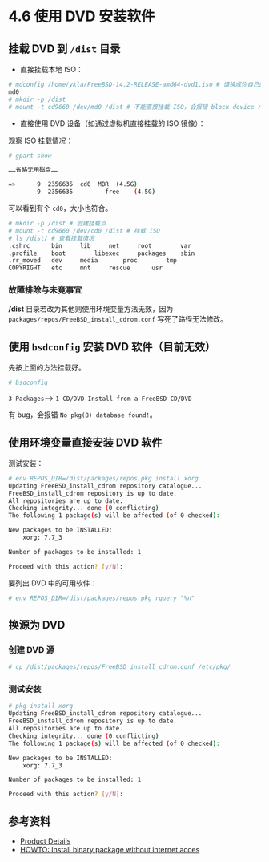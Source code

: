 # 4.6 使用 DVD 安装软件

## 挂载 DVD 到 `/dist` 目录

- 直接挂载本地 ISO：

```sh
# mdconfig /home/ykla/FreeBSD-14.2-RELEASE-amd64-dvd1.iso # 请换成你自己的路径，可以用 pwd 命令查看当前路径
md0
# mkdir -p /dist
# mount -t cd9660 /dev/md0 /dist # 不能直接挂载 ISO，会报错 block device required
```

- 直接使用 DVD 设备（如通过虚拟机直接挂载的 ISO 镜像）：

观察 ISO 挂载情况：

```sh
# gpart show

……省略无用磁盘……

=>      9  2356635  cd0  MBR  (4.5G)
        9  2356635       - free -  (4.5G)
```

可以看到有个 `cd0`，大小也符合。

```sh
# mkdir -p /dist # 创建挂载点
# mount -t cd9660 /dev/cd0 /dist # 挂载 ISO
# ls /dist/ # 查看挂载情况
.cshrc		bin		lib		net		root		var
.profile	boot		libexec		packages	sbin
.rr_moved	dev		media		proc		tmp
COPYRIGHT	etc		mnt		rescue		usr
```

### 故障排除与未竟事宜

**/dist** 目录若改为其他则使用环境变量方法无效，因为 `packages/repos/FreeBSD_install_cdrom.conf` 写死了路径无法修改。

## 使用 `bsdconfig` 安装 DVD 软件（目前无效）

先按上面的方法挂载好。

```sh
# bsdconfig
```

`3 Packages`——> `1 CD/DVD Install from a FreeBSD CD/DVD`

有 bug，会报错 `No pkg(8) database found!`。

## 使用环境变量直接安装 DVD 软件

测试安装：

```sh
# env REPOS_DIR=/dist/packages/repos pkg install xorg
Updating FreeBSD_install_cdrom repository catalogue...
FreeBSD_install_cdrom repository is up to date.
All repositories are up to date.
Checking integrity... done (0 conflicting)
The following 1 package(s) will be affected (of 0 checked):

New packages to be INSTALLED:
	xorg: 7.7_3

Number of packages to be installed: 1

Proceed with this action? [y/N]:
```

要列出 DVD 中的可用软件：

```sh
# env REPOS_DIR=/dist/packages/repos pkg rquery "%n"
```

## 换源为 DVD

### 创建 DVD 源

```sh
# cp /dist/packages/repos/FreeBSD_install_cdrom.conf /etc/pkg/
```

### 测试安装

```sh
# pkg install xorg
Updating FreeBSD_install_cdrom repository catalogue...
FreeBSD_install_cdrom repository is up to date.
All repositories are up to date.
Checking integrity... done (0 conflicting)
The following 1 package(s) will be affected (of 0 checked):

New packages to be INSTALLED:
	xorg: 7.7_3

Number of packages to be installed: 1

Proceed with this action? [y/N]:
```

## 参考资料

- [Product Details](https://www.freebsdmall.com/cgi-bin/fm/bsddvd10.1)
- [HOWTO: Install binary package without internet acces](https://forums.freebsd.org/threads/howto-install-binary-package-without-internet-acces.60723/)

